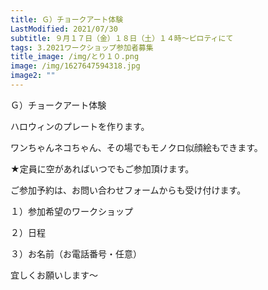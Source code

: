 ```yaml
---
title: Ｇ）チョークアート体験
LastModified: 2021/07/30
subtitle: ９月１７日（金）１８日（土）１４時～ピロティにて
tags: 3.2021ワークショップ参加者募集
title_image: /img/とり１０.png
image: /img/1627647594318.jpg
image2: ""
---
```

Ｇ）チョークアート体験

ハロウィンのプレートを作ります。

ワンちゃんネコちゃん、その場でもモノクロ似顔絵もできます。

★定員に空があればいつでもご参加頂けます。

ご参加予約は、お問い合わせフォームからも受け付けます。

１）参加希望のワークショップ

２）日程

３）お名前（お電話番号・任意）

宜しくお願いします～